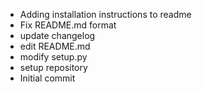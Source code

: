 - Adding installation instructions to readme
- Fix README.md format
- update changelog
- edit README.md
- modify setup.py
- setup repository
- Initial commit